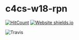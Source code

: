 # c4cs-w18-rpn

[![HitCount](http://hits.dwyl.com/{username}/{project-name}.svg)](http://hits.dwyl.com/{username}/{project-name})
[![Website shields.io](https://img.shields.io/website-up-down-green-red/http/shields.io.svg)](http://shields.io/)

![Travis](https://img.shields.io/travis/USER/REPO.svg)
